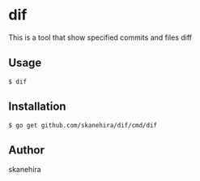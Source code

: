 # dif
This is a tool that show specified commits and files diff

## Usage
```
$ dif
```

## Installation
```
$ go get github.com/skanehira/dif/cmd/dif
```

## Author
skanehira
